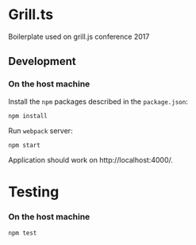 # Grill.ts

Boilerplate used on grill.js conference 2017

## Development

### On the host machine

Install the `npm` packages described in the `package.json`:

    npm install

Run `webpack` server:

    npm start

Application should work on http://localhost:4000/.

# Testing

### On the host machine

    npm test
